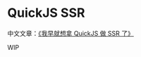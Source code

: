 # QuickJS SSR

中文文章：[《我早就想拿 QuickJS 做 SSR 了》](https://colmugx.github.io/blog/2022/12/12/quickjs-ssr/)

WIP